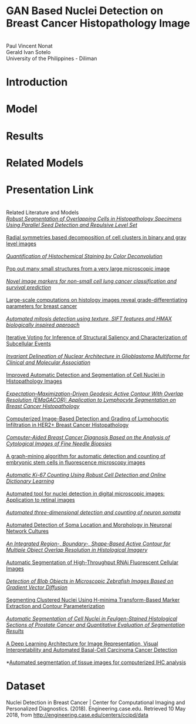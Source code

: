 # GAN Based Nuclei Detection on Breast Cancer Histopathology Image

<br>Paul Vincent Nonat
<br>Gerald Ivan Sotelo
<br>University of the Philippines - Diliman
# Introduction
# Model
# Results
# Related Models
# Presentation Link
<br>Related Literature and Models
<br>*[Robust Segmentation of Overlapping Cells in Histopathology Specimens Using Parallel Seed Detection and Repulsive Level Set](https://drive.google.com/file/d/1pEzUWMKMjSIVhl4HMnf-WH6_5NruMkbW/view?usp=sharing)
<br>
<br>*[Radial symmetries based decomposition of cell clusters in binary and gray level images](https://drive.google.com/file/d/1s_HuTUzTMdV-Zop730M5AR8X8ri7nBog/view?usp=sharing)
<br>
<br>*[Quantification of Histochemical Staining by Color Deconvolution](https://drive.google.com/file/d/1iDyGSraJy24knoeQypKdyQDXXWLPfO5a/view?usp=sharing)
<br>
<br>*[Pop out many small structures from a very large microscopic image](https://drive.google.com/file/d/1IbsGByxzjHPP4aKJs2CvF30pgUweU-_q/view?usp=sharing)
<br>
<br>*[Novel image markers for non-small cell lung cancer classification and survival prediction](https://drive.google.com/file/d/12rsOkT-vXfEUAwZRPY-VpyJz8ZwgMuZP/view?usp=sharing)
<br>
<br>*[Large-scale computations on histology images reveal grade-differentiating parameters for breast cancer](https://drive.google.com/file/d/1Nk0Lmg2PJ9HiyH4UVaqR5CyiZpUE6wa9/view?usp=sharing)
<br>
<br>*[Automated mitosis detection using texture, SIFT features and HMAX biologically inspired approach](https://drive.google.com/file/d/1UZEF9YZ3B99jciKV2_5ronC21RUy1joF/view?usp=sharing)
<br>
<br>*[Iterative Voting for Inference of Structural Saliency and Characterization of Subcellular Events](https://drive.google.com/file/d/1GThMqI3VDwMU3FfvmZKITkv0JYF4R8S3/view?usp=sharing)
<br>
<br>*[Invariant Delineation of Nuclear Architecture in Glioblastoma Multiforme for Clinical and Molecular Association](https://drive.google.com/file/d/1LF1UJwnGxPyi81ES4wsC95WThTunlIYq/view?usp=sharing)
<br>
<br>*[Improved Automatic Detection and Segmentation of Cell Nuclei in Histopathology Images](https://drive.google.com/file/d/1sg8hqJserrJDrRy-wa36SJhombKRc-9f/view?usp=sharing)
<br>
<br>*[Expectation–Maximization-Driven Geodesic Active Contour With Overlap Resolution (EMaGACOR): Application to Lymphocyte Segmentation on Breast Cancer Histopathology](https://drive.google.com/file/d/1MxMEaJjmh7Fnc0KKVrTump9lIQX_h_Io/view?usp=sharing)
<br>
<br>*[Computerized Image-Based Detection and Grading of Lymphocytic Infiltration in HER2+ Breast Cancer Histopathology](https://drive.google.com/file/d/1Csaa3I52iOn-s-j3WETpQyWiMBVr6waJ/view?usp=sharing)
<br>
<br>*[Computer-Aided Breast Cancer Diagnosis Based on the Analysis of Cytological Images of Fine Needle Biopsies](https://drive.google.com/file/d/1kz7E4QoDvRnnFWF3RUDjmO9QnszFGx8X/view?usp=sharing)
<br>
<br>*[A graph-mining algorithm for automatic detection and counting of embryonic stem cells in fluorescence microscopy images](https://drive.google.com/file/d/1pkaUPGhAbXi5iMqyCP4_dHwzEVoku4vO/view?usp=sharing)
<br>
<br>*[Automatic Ki-67 Counting Using Robust Cell Detection and Online Dictionary Learning](https://drive.google.com/file/d/1CwZYw2M-VB_IWjstlmYUf8cJ613WOcOb/view?usp=sharing)
<br>
<br>*[Automated tool for nuclei detection in digital microscopic images: Application to retinal images](https://drive.google.com/file/d/1gmW6CUAYNNJvd2C-Tph7jUK66p1ydvN7/view?usp=sharing)
<br>
<br>*[Automated three-dimensional detection and counting of neuron somata](https://drive.google.com/file/d/1oKKw6V1Qp72uxgCj7MFX1biJK0g2Y8P_/view?usp=sharing)
<br>
<br>*[Automated Detection of Soma Location and Morphology in Neuronal Network Cultures](https://drive.google.com/file/d/165itQMirr0Iz6eU4EKdhqQtSvnQ7WeZe/view?usp=sharing)
<br>
<br>*[An Integrated Region-, Boundary-, Shape-Based Active Contour for Multiple Object Overlap Resolution in Histological Imagery](https://drive.google.com/file/d/1y6bVRqwjZfMGvHX-q8Q061itf8Gda_TG/view?usp=sharing)
<br>
<br>*[Automatic Segmentation of High-Throughput RNAi Fluorescent Cellular Images](https://drive.google.com/file/d/1sLUbIoOiiXSFuOcKqmt_559dA6A1ESPN/view?usp=sharing)
<br>
<br>*[Detection of Blob Objects in Microscopic Zebrafish Images Based on Gradient Vector Diffusion](https://drive.google.com/file/d/1Y_T_uDRDngLhCZncomsCG-5B5dIkMPfR/view?usp=sharing)
<br>
<br>*[Segmenting Clustered Nuclei Using H-minima Transform-Based Marker Extraction and Contour Parameterization](https://drive.google.com/file/d/1WP2JqSL98P5Bs_2HtsviVHzEI76D_E21/view?usp=sharing)
<br>
<br>*[Automatic Segmentation of Cell Nuclei in Feulgen-Stained Histological Sections of Prostate Cancer and Quantitative Evaluation of Segmentation Results](https://drive.google.com/file/d/18qArTAacaoUjzdN2W9hcfhfiwjmdG1vo/view?usp=sharing)
<br>
<br>*[A Deep Learning Architecture for Image Representation, Visual Interpretability and Automated Basal-Cell Carcinoma Cancer Detection](https://drive.google.com/file/d/1xJwxQuanPPDqhRLhsKXilEyn61uWg4bL/view?usp=sharing)
<br>
<br>*[Automated segmentation of tissue images for computerized IHC analysis](https://drive.google.com/file/d/107IK1he9MO1sVgHGx3g8FfRTuZDHkTh6/view?usp=sharing)

# Dataset
Nuclei Detection in Breast Cancer | Center for Computational Imaging and Personalized Diagnostics. (2018). Engineering.case.edu. Retrieved 10 May 2018, from http://engineering.case.edu/centers/ccipd/data
